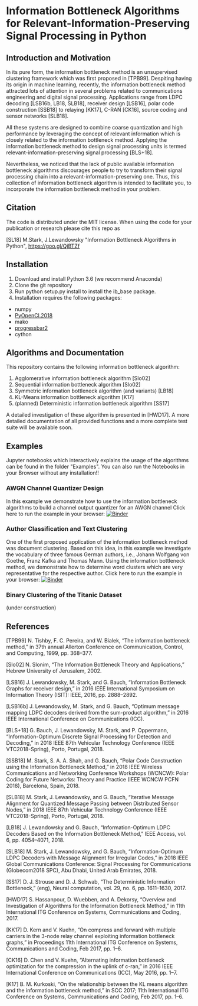 # Information Bottleneck Algorithms for Relevant-Information-Preserving Signal Processing in Python

## Introduction and Motivation

In its pure form, the information bottleneck method is an unsupervised clustering framework which was first proposed in [TPB99].
Despiting having its origin in machine learning, recently, the information bottleneck method attracted lots of attention in several problems related to communications engineering and digital signal processing.
Applications range from LDPC decoding [LSB16b, LB18, SLB18], receiver design [LSB16], polar code construction [SSB18] to relaying [KK17], C-RAN [CK16], source coding and sensor networks [SLB18].

All these systems are designed to combine coarse quantization and high performance by leveraging the concept of relevant information which is closely related to the information bottleneck method. Applying the information bottleneck method to design signal processing units is termed relevant-information-preserving signal processing [BLS+18].

Nevertheless, we noticed that the lack of public available information bottleneck algorithms discourages people to try to transform their signal processing chain into a relevant-information-preserving one.
Thus, this collection of information bottleneck algorithm is intended to facilitate you, to incorporate the information bottleneck method in your problem.

## Citation

The code is distributed under the MIT license. When using the code for your publication or research please cite this repo as

[SL18] M.Stark, J.Lewandowsky "Information Bottleneck Algorithms in Python", https://goo.gl/QjBTZf


## Installation

1. Download and install Python 3.6 (we recommend Anaconda)
2. Clone the git repository
3. Run python setup.py install to install the ib_base package.
4. Installation requires the following packages:
  * numpy
  * [PyOpenCl.2018](https://documen.tician.de/pyopencl/misc.html)
  * mako
  * [progressbar2](https://pypi.org/project/progressbar2/)
  * cython

## Algorithms and Documentation

This repository contains the following information bottleneck algorithm:
1. Agglomerative information bottleneck algorithm [Slo02]
2. Sequential information bottleneck algorithm [Slo02]
3. Symmetric information bottleneck algorithm (and variants) [LB18]
4. KL-Means information bottleneck algorithm [K17]
5. (planned) Deterministic information bottleneck algorithm [SS17]

A detailed investigation of these algorithm is presented in [HWD17]. A more detailed documentation of all provided functions and a more complete test suite will be available soon.

## Examples
Jupyter notebooks which interactively explains the usage of the algorithms can be found in the folder "Examples".
You can also run the Notebooks in your Browser without any installation!!

### AWGN Channel Quantizer Design
In this example we demonstrate how to use the information bottleneck algorithms to build a channel output quantizer for an AWGN channel
Click here to run the example in your browser: [![Binder](https://mybinder.org/badge.svg)](https://mybinder.org/v2/git/https%3A%2F%2Fcollaborating.tuhh.de%2Fcip3725%2Fib_base.git/0a1f4f66a1a3c29ff347b2abc79bb292b0be17ca?filepath=Examples%2FAWGNQuantizer.ipynb)

### Author Classification and Text Clustering
One of the first proposed application of the information bottleneck method was document clustering. Based on this idea, in this example we investigate the vocabulary of three famous German authors, i.e., Johann Wolfgang von Goethe, Franz Kafka and Thomas Mann.
Using the information bottleneck method, we demonstrate how to determine word clusters which are very representative for the respective author.
Click here to run the example in your browser: [![Binder](https://mybinder.org/badge.svg)](https://mybinder.org/v2/git/https%3A%2F%2Fcollaborating.tuhh.de%2Fcip3725%2Fib_base.git/d60712e861972ffb642264ebc1be8c187ffe4ff1?filepath=Examples%2FAuthorClassification.ipynb)

### Binary Clustering of the Titanic Dataset 
(under construction)



## References
[TPB99] N. Tishby, F. C. Pereira, and W. Bialek, “The information bottleneck method,” in 37th annual Allerton Conference on Communication, Control, and Computing, 1999, pp. 368–377.

[Slo02] N. Slonim, “The Information Bottleneck Theory and Applications,” Hebrew University of Jerusalem, 2002.

[LSB16] J. Lewandowsky, M. Stark, and G. Bauch, “Information Bottleneck Graphs for receiver design,” in 2016 IEEE International Symposium on Information Theory (ISIT): IEEE, 2016, pp. 2888–2892.

[LSB16b] J. Lewandowsky, M. Stark, and G. Bauch, “Optimum message mapping LDPC decoders derived from the sum-product algorithm,” in 2016 IEEE International Conference on Communications (ICC).

[BLS+18] G. Bauch, J. Lewandowsky, M. Stark, and P. Oppermann, “Information-Optimum Discrete Signal Processing for Detection and Decoding,” in 2018 IEEE 87th Vehicular Technology Conference (IEEE VTC2018-Spring), Porto, Portugal, 2018.

[SSB18] M. Stark, S. A. A. Shah, and G. Bauch, “Polar Code Construction using the Information Bottleneck Method,” in 2018 IEEE Wireless Communications and Networking Conference Workshops (WCNCW): Polar Coding for Future Networks: Theory and Practice (IEEE WCNCW PCFN 2018), Barcelona, Spain, 2018.

[SLB18] M. Stark, J. Lewandowsky, and G. Bauch, “Iterative Message Alignment for Quantized Message Passing between Distributed Sensor Nodes,” in 2018 IEEE 87th Vehicular Technology Conference (IEEE VTC2018-Spring), Porto, Portugal, 2018.

[LB18] J. Lewandowsky and G. Bauch, “Information-Optimum LDPC Decoders Based on the Information Bottleneck Method,” IEEE Access, vol. 6, pp. 4054–4071, 2018.

[SLB18] M. Stark, J. Lewandowsky, and G. Bauch, “Information-Optimum LDPC Decoders with Message Alignment for Irregular Codes,” in 2018 IEEE Global Communications Conference: Signal Processing for Communications (Globecom2018 SPC), Abu Dhabi, United Arab Emirates, 2018.

[SS17] D. J. Strouse and D. J. Schwab, “The Deterministic Information Bottleneck,” (eng), Neural computation, vol. 29, no. 6, pp. 1611–1630, 2017.

[HWD17] S. Hassanpour, D. Wuebben, and A. Dekorsy, “Overview and Investigation of Algorithms for the Information Bottleneck Method,” in 11th International ITG Conference on Systems, Communications and Coding, 2017.

[KK17] D. Kern and V. Kuehn, “On compress and forward with multiple carriers in the 3-node relay channel exploiting information bottleneck graphs,” in Proceedings 11th International ITG Conference on Systems,
Communications and Coding, Feb 2017, pp. 1–6.

[CK16] D. Chen and V. Kuehn, “Alternating information bottleneck optimization for the compression in the uplink of c-ran,” in 2016 IEEE International Conference on Communications (ICC), May 2016, pp. 1–7.

[K17] B. M. Kurkoski, “On the relationship between the KL means algorithm and the information bottleneck method,” in SCC 2017; 11th International ITG Conference on Systems, Communications and Coding, Feb
2017, pp. 1–6.
